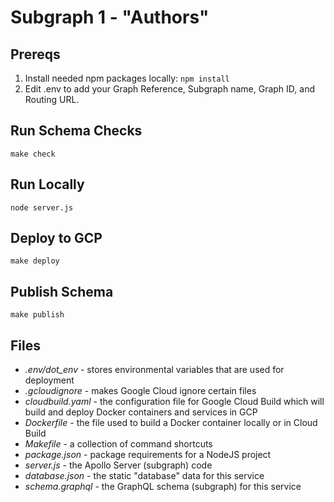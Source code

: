 # Subgraph 1 - "Authors"

## Prereqs

 1. Install needed npm packages locally: `npm install`
 2. Edit .env to add your Graph Reference, Subgraph name, Graph ID, and Routing URL.

## Run Schema Checks

```
make check
```

## Run Locally

```
node server.js
```

## Deploy to GCP

```
make deploy
```

## Publish Schema

```
make publish
```

## Files

 * _.env/dot_env_ - stores environmental variables that are used for deployment
 * _.gcloudignore_ - makes Google Cloud ignore certain files
 * _cloudbuild.yaml_ - the configuration file for Google Cloud Build which will build and deploy Docker containers and services in GCP
 * _Dockerfile_ - the file used to build a Docker container locally or in Cloud Build
 * _Makefile_ - a collection of command shortcuts
 * _package.json_ - package requirements for a NodeJS project
 * _server.js_ - the Apollo Server (subgraph) code
 * _database.json_ - the static "database" data for this service
 * _schema.graphql_ - the GraphQL schema (subgraph) for this service
